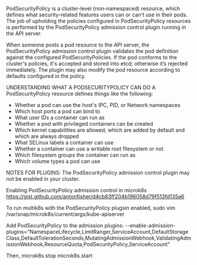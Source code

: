 PodSecurityPolicy is a cluster-level (non-namespaced) resource, which defines what security-related features users can or can't use in their pods. The job of upholding the policies configured in PodSecurityPolicy resources is performed by the PodSecurityPolicy admission control plugin running in the API server.

When someone posts a pod resource to the API server, the PodSecurityPolicy admission control plugin validates the pod definition against the configured PodSecurityPolicies. If the pod conforms to the cluster's policies, it's accepted and stored into etcd; otherwise it’s rejected immediately. The plugin may also modify the pod resource according to defaults configured in the policy.

UNDERSTANDING WHAT A PODSECURITYPOLICY CAN DO
A PodSecurityPolicy resource defines things like the following:
* Whether a pod can use the host's IPC, PID, or Network namespaces
* Which host ports a pod can bind to
* What user IDs a container can run as
* Whether a pod with privileged containers can be created
* Which kernel capabilities are allowed, which are added by default and which are always dropped
* What SELinux labels a container can use
* Whether a container can use a writable root filesystem or not
* Which filesystem groups the container can run as
* Which volume types a pod can use

NOTES FOR PLUGINS:
The PodSecurityPolicy admission control plugin may not be enabled in your cluster.

Enabling PodSecurityPolicy admission control in microk8s
https://gist.github.com/antonfisher/d4cb83ff204b196058d79f513fd135a6

To run multik8s with the PodSecurityPolicy plugsin enabled,
sudo vim /var/snap/microk8s/current/args/kube-apiserver

Add PodSecurityPolicy to the admission plugins:
--enable-admission-plugins="NamespaceLifecycle,LimitRanger,ServiceAccount,DefaultStorageClass,DefaultTolerationSeconds,MutatingAdmissionWebhook,ValidatingAdmissionWebhook,ResourceQuota,PodSecurityPolicy,ServiceAccount"

Then,
microk8s.stop
microk8s.start
